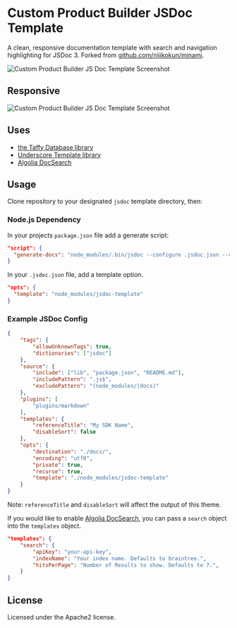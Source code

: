 # Custom Product Builder JSDoc Template

A clean, responsive documentation template with search and navigation highlighting for JSDoc 3. Forked from [github.com/nijikokun/minami](https://github.com/nijikokun/minami).

![Custom Product Builder JS Doc Template Screenshot](https://puu.sh/rWvW0/2831fd69d6.png)

## Responsive

![Custom Product Builder JS Doc Template Screenshot](https://puu.sh/rWvZ6/aee92a4787.png)

## Uses

- [the Taffy Database library](http://taffydb.com/)
- [Underscore Template library](http://documentcloud.github.com/underscore/#template)
- [Algolia DocSearch](https://community.algolia.com/docsearch/)

## Usage

Clone repository to your designated `jsdoc` template directory, then:


### Node.js Dependency

In your projects `package.json` file add a generate script:

```json
"script": {
  "generate-docs": "node_modules/.bin/jsdoc --configure .jsdoc.json --verbose"
}
```

In your `.jsdoc.json` file, add a template option.

```json
"opts": {
  "template": "node_modules/jsdoc-template"
}
```

### Example JSDoc Config

```json
{
    "tags": {
        "allowUnknownTags": true,
        "dictionaries": ["jsdoc"]
    },
    "source": {
        "include": ["lib", "package.json", "README.md"],
        "includePattern": ".js$",
        "excludePattern": "(node_modules/|docs)"
    },
    "plugins": [
        "plugins/markdown"
    ],
    "templates": {
        "referenceTitle": "My SDK Name",
        "disableSort": false
    },
    "opts": {
        "destination": "./docs/",
        "encoding": "utf8",
        "private": true,
        "recurse": true,
        "template": "./node_modules/jsdoc-template"
    }
}
```

Note: `referenceTitle` and `disableSort` will affect the output of this theme.

If you would like to enable [Algolia DocSearch](https://community.algolia.com/docsearch/), you can pass a `search` object into the `templates` object.

```json
"templates": {
    "search": {
        "apiKey": "your-api-key",
        "indexName": "Your index name. Defaults to braintree.",
        "hitsPerPage": "Number of Results to show. Defaults to 7.",
    }
}
```

## License

Licensed under the Apache2 license.
